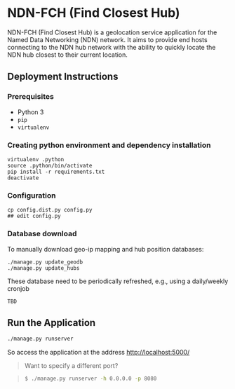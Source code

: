 NDN-FCH (Find Closest Hub)
==========================

NDN-FCH (Find Closest Hub) is a geolocation service application for the Named Data Networking (NDN) network. It aims to provide end hosts connecting to the NDN hub network with the ability to quickly locate the NDN hub closest to their current location.

## Deployment Instructions

### Prerequisites

- Python 3
- `pip`
- `virtualenv`

### Creating python environment and dependency installation

    virtualenv .python
    source .python/bin/activate
    pip install -r requirements.txt
    deactivate

### Configuration

    cp config.dist.py config.py
    ## edit config.py

### Database download

To manually download geo-ip mapping and hub position databases:

    ./manage.py update_geodb
    ./manage.py update_hubs

These database need to be periodically refreshed, e.g., using a daily/weekly cronjob

    TBD

## Run the Application

```sh
./manage.py runserver
```

So access the application at the address [http://localhost:5000/](http://localhost:5000/)

> Want to specify a different port?

> ```sh
> $ ./manage.py runserver -h 0.0.0.0 -p 8080
> ```
